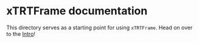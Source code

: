 # xTRTFrame documentation

This directory serves as a starting point for using `xTRTFrame`. Head
on over to the [Intro](Intro.md)!
